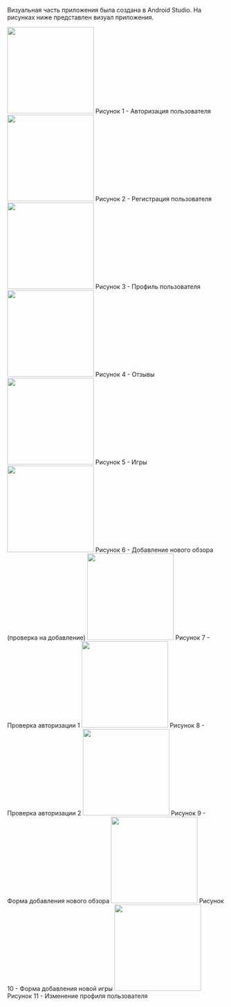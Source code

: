 Визуальная часть приложения была создана в Android Studio.
На рисунках ниже представлен визуал приложения.

<img src="pic/auth.jpg" width="200">
Рисунок 1 - Авторизация пользователя
<img src="pic/register.jpg" width="200">
Рисунок 2 - Регистрация пользователя
<img src="pic/profile.jpg" width="200">
Рисунок 3 - Профиль пользователя
<img src="pic/review.jpg" width="200">
Рисунок 4 - Отзывы 
<img src="pic/games.jpg" width="200">
Рисунок 5 - Игры 
<img src="pic/add_new_review.jpg" width="200">
Рисунок 6 - Добавление нового обзора (проверка на добавление) 
<img src="pic/check_auth_1.jpg" width="200">
Рисунок 7 - Проверка авторизации 1
<img src="pic/check_auth_2.jpg" width="200">
Рисунок 8 - Проверка авторизации 2
<img src="pic/add_review.jpg" width="200">
Рисунок 9 - Форма добавления нового обзора 
<img src="pic/add_game.jpg" width="200">
Рисунок 10 - Форма добавления новой игры
<img src="pic/change_profile.jpg" width="200">
Рисунок 11 - Изменение профиля пользователя
